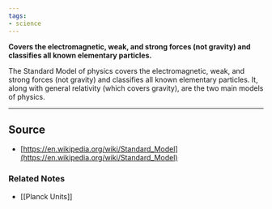```yaml
---
tags:
- science
---
```

**Covers the electromagnetic, weak, and strong forces (not gravity) and classifies all known elementary particles.**

The Standard Model of physics covers the electromagnetic, weak, and strong forces (not gravity) and classifies all known elementary particles. It, along with general relativity (which covers gravity), are the two main models of physics.

---

## Source
- [https://en.wikipedia.org/wiki/Standard_Model](https://en.wikipedia.org/wiki/Standard_Model)

### Related Notes
- [[Planck Units]]
